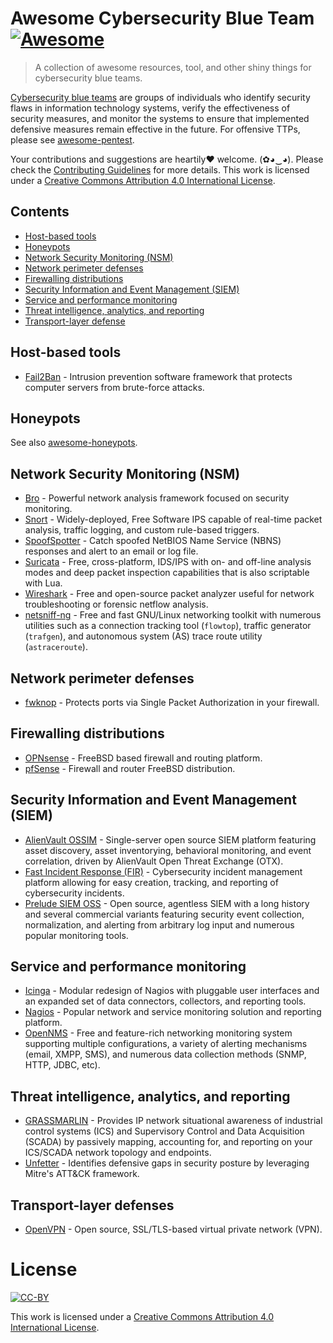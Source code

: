 # Awesome Cybersecurity Blue Team [![Awesome](https://cdn.rawgit.com/sindresorhus/awesome/d7305f38d29fed78fa85652e3a63e154dd8e8829/media/badge.svg)](https://github.com/sindresorhus/awesome)

> A collection of awesome resources, tool, and other shiny things for cybersecurity blue teams.

[Cybersecurity blue teams](https://en.wikipedia.org/wiki/Blue_team_(computer_security)) are groups of individuals who identify security flaws in information technology systems, verify the effectiveness of security measures, and monitor the systems to ensure that implemented defensive measures remain effective in the future. For offensive TTPs, please see [awesome-pentest](https://github.com/meitar/awesome-pentest).

Your contributions and suggestions are heartily♥ welcome. (✿◕‿◕). Please check the [Contributing Guidelines](CONTRIBUTING.md) for more details. This work is licensed under a [Creative Commons Attribution 4.0 International License](http://creativecommons.org/licenses/by/4.0/).

## Contents

- [Host-based tools](#host-based-tools)
- [Honeypots](#honeypots)
- [Network Security Monitoring (NSM)](#network-security-monitoring-nsm)
- [Network perimeter defenses](#network-perimeter-defenses)
- [Firewalling distributions](#firewalling-distributions)
- [Security Information and Event Management (SIEM)](#security-information-and-event-management-siem)
- [Service and performance monitoring](#service-and-performance-monitoring)
- [Threat intelligence, analytics, and reporting](#threat-intelligence-analytics-and-reporting)
- [Transport-layer defense](#transport-layer-defenses)

## Host-based tools

- [Fail2Ban](https://www.fail2ban.org/) - Intrusion prevention software framework that protects computer servers from brute-force attacks.

## Honeypots

See also [awesome-honeypots](https://github.com/paralax/awesome-honeypots).

## Network Security Monitoring (NSM)

- [Bro](https://www.bro.org/) - Powerful network analysis framework focused on security monitoring.
- [Snort](https://snort.org/) - Widely-deployed, Free Software IPS capable of real-time packet analysis, traffic logging, and custom rule-based triggers.
- [SpoofSpotter](https://github.com/NetSPI/SpoofSpotter) - Catch spoofed NetBIOS Name Service (NBNS) responses and alert to an email or log file.
- [Suricata](https://suricata-ids.org/) - Free, cross-platform, IDS/IPS with on- and off-line analysis modes and deep packet inspection capabilities that is also scriptable with Lua.
- [Wireshark](https://www.wireshark.org) - Free and open-source packet analyzer useful for network troubleshooting or forensic netflow analysis.
- [netsniff-ng](http://netsniff-ng.org/) -  Free and fast GNU/Linux networking toolkit with numerous utilities such as a connection tracking tool (`flowtop`), traffic generator (`trafgen`), and autonomous system (AS) trace route utility (`astraceroute`).

## Network perimeter defenses

- [fwknop](https://www.cipherdyne.org/fwknop/) - Protects ports via Single Packet Authorization in your firewall.

## Firewalling distributions

- [OPNsense](https://opnsense.org/) - FreeBSD based firewall and routing platform.
- [pfSense](https://www.pfsense.org/) - Firewall and router FreeBSD distribution.

## Security Information and Event Management (SIEM)

- [AlienVault OSSIM](https://www.alienvault.com/open-threat-exchange/projects) - Single-server open source SIEM platform featuring asset discovery, asset inventorying, behavioral monitoring, and event correlation, driven by AlienVault Open Threat Exchange (OTX).
- [Fast Incident Response (FIR)](https://github.com/certsocietegenerale/FIR) - Cybersecurity incident management platform allowing for easy creation, tracking, and reporting of cybersecurity incidents.
- [Prelude SIEM OSS](https://www.prelude-siem.org/) - Open source, agentless SIEM with a long history and several commercial variants featuring security event collection, normalization, and alerting from arbitrary log input and numerous popular monitoring tools.

## Service and performance monitoring

- [Icinga](https://icinga.com/) - Modular redesign of Nagios with pluggable user interfaces and an expanded set of data connectors, collectors, and reporting tools.
- [Nagios](https://nagios.org) - Popular network and service monitoring solution and reporting platform.
- [OpenNMS](https://opennms.org/) - Free and feature-rich networking monitoring system supporting multiple configurations, a variety of alerting mechanisms (email, XMPP, SMS), and numerous data collection methods (SNMP, HTTP, JDBC, etc).

## Threat intelligence, analytics, and reporting

- [GRASSMARLIN](https://github.com/nsacyber/GRASSMARLIN) - Provides IP network situational awareness of industrial control systems (ICS) and Supervisory Control and Data Acquisition (SCADA) by passively mapping, accounting for, and reporting on your ICS/SCADA network topology and endpoints.
- [Unfetter](https://nsacyber.github.io/unfetter/) - Identifies defensive gaps in security posture by leveraging Mitre's ATT&CK framework.

## Transport-layer defenses

- [OpenVPN](https://openvpn.net/) - Open source, SSL/TLS-based virtual private network (VPN).

# License

[![CC-BY](https://mirrors.creativecommons.org/presskit/buttons/88x31/svg/by.svg)](https://creativecommons.org/licenses/by/4.0/)

This work is licensed under a [Creative Commons Attribution 4.0 International License](https://creativecommons.org/licenses/by/4.0/).
